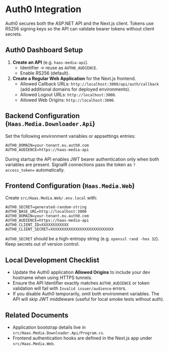 # Auth0 Integration

Auth0 secures both the ASP.NET API and the Next.js client. Tokens use RS256 signing keys so the API can validate bearer tokens without client secrets.

## Auth0 Dashboard Setup

1. **Create an API** (e.g. `haas-media-api`).
   - Identifier → reuse as `AUTH0_AUDIENCE`.
   - Enable RS256 (default).
2. **Create a Regular Web Application** for the Next.js frontend.
   - Allowed Callback URLs: `http://localhost:3000/api/auth/callback` (add additional domains for deployed environments).
   - Allowed Logout URLs: `http://localhost:3000`.
   - Allowed Web Origins: `http://localhost:3000`.

## Backend Configuration (`Haas.Media.Downloader.Api`)

Set the following environment variables or appsettings entries:

```env
AUTH0_DOMAIN=your-tenant.eu.auth0.com
AUTH0_AUDIENCE=https://haas-media-api
```

During startup the API enables JWT bearer authentication only when both variables are present. SignalR connections pass the token as `?access_token=` automatically.

## Frontend Configuration (`Haas.Media.Web`)

Create `src/Haas.Media.Web/.env.local` with:

```env
AUTH0_SECRET=generated-random-string
AUTH0_BASE_URL=http://localhost:3000
AUTH0_DOMAIN=your-tenant.eu.auth0.com
AUTH0_AUDIENCE=https://haas-media-api
AUTH0_CLIENT_ID=XXXXXXXXXXXX
AUTH0_CLIENT_SECRET=XXXXXXXXXXXXXXXXXXXXXXXXXXXX
```

`AUTH0_SECRET` should be a high-entropy string (e.g. `openssl rand -hex 32`). Keep secrets out of version control.

## Local Development Checklist

- Update the Auth0 application **Allowed Origins** to include your dev hostname when using HTTPS tunnels.
- Ensure the API Identifier exactly matches `AUTH0_AUDIENCE` or token validation will fail with `Invalid issuer/audience` errors.
- If you disable Auth0 temporarily, omit both environment variables. The API will skip JWT middleware (useful for local smoke tests without auth).

## Related Documents

- Application bootstrap details live in `src/Haas.Media.Downloader.Api/Program.cs`.
- Frontend authentication hooks are defined in the Next.js app under `src/Haas.Media.Web`.
